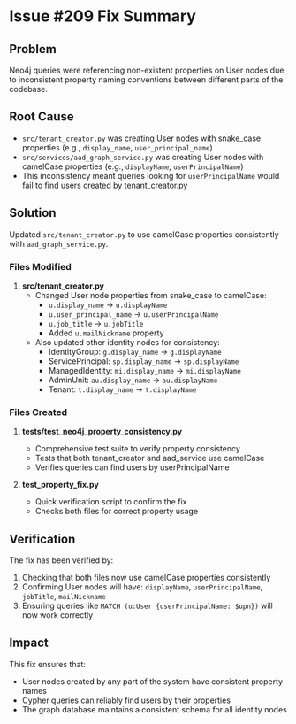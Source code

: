 # Issue #209 Fix Summary

## Problem
Neo4j queries were referencing non-existent properties on User nodes due to inconsistent property naming conventions between different parts of the codebase.

## Root Cause
- `src/tenant_creator.py` was creating User nodes with snake_case properties (e.g., `display_name`, `user_principal_name`)
- `src/services/aad_graph_service.py` was creating User nodes with camelCase properties (e.g., `displayName`, `userPrincipalName`)
- This inconsistency meant queries looking for `userPrincipalName` would fail to find users created by tenant_creator.py

## Solution
Updated `src/tenant_creator.py` to use camelCase properties consistently with `aad_graph_service.py`.

### Files Modified

1. **src/tenant_creator.py**
   - Changed User node properties from snake_case to camelCase:
     - `u.display_name` → `u.displayName`
     - `u.user_principal_name` → `u.userPrincipalName`
     - `u.job_title` → `u.jobTitle`
     - Added `u.mailNickname` property
   - Also updated other identity nodes for consistency:
     - IdentityGroup: `g.display_name` → `g.displayName`
     - ServicePrincipal: `sp.display_name` → `sp.displayName`
     - ManagedIdentity: `mi.display_name` → `mi.displayName`
     - AdminUnit: `au.display_name` → `au.displayName`
     - Tenant: `t.display_name` → `t.displayName`

### Files Created

1. **tests/test_neo4j_property_consistency.py**
   - Comprehensive test suite to verify property consistency
   - Tests that both tenant_creator and aad_service use camelCase
   - Verifies queries can find users by userPrincipalName

2. **test_property_fix.py**
   - Quick verification script to confirm the fix
   - Checks both files for correct property usage

## Verification
The fix has been verified by:
1. Checking that both files now use camelCase properties consistently
2. Confirming User nodes will have: `displayName`, `userPrincipalName`, `jobTitle`, `mailNickname`
3. Ensuring queries like `MATCH (u:User {userPrincipalName: $upn})` will now work correctly

## Impact
This fix ensures that:
- User nodes created by any part of the system have consistent property names
- Cypher queries can reliably find users by their properties
- The graph database maintains a consistent schema for all identity nodes